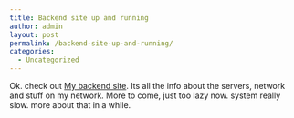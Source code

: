 ```yaml
---
title: Backend site up and running
author: admin
layout: post
permalink: /backend-site-up-and-running/
categories:
  - Uncategorized
---
```

Ok. check out [My backend site][1]. Its all the info about the servers, network and stuff on my network. More to come, just too lazy now. system really slow. more about that in a while.

 [1]: http://backend.lotas-smartman.net